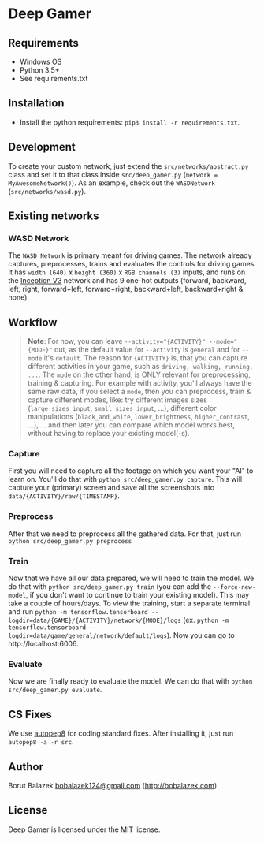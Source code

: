 # Deep Gamer

## Requirements
* Windows OS
* Python 3.5+
* See requirements.txt

## Installation
* Install the python requirements: `pip3 install -r requirements.txt`.

## Development
To create your custom network, just extend the `src/networks/abstract.py` class and set it to that class inside `src/deep_gamer.py` (`network = MyAwesomeNetwork()`). As an example, check out the `WASDNetwork` (`src/networks/wasd.py`).

## Existing networks

### WASD Network
The `WASD Network` is primary meant for driving games. The network already captures, preprocesses, trains and evaluates the controls for driving games. It has `width (640)` x `height (360)` x `RGB channels (3)` inputs, and runs on the [Inception V3](http://www.cv-foundation.org/openaccess/content_cvpr_2015/papers/Szegedy_Going_Deeper_With_2015_CVPR_paper.pdf) network and has 9 one-hot outputs (forward, backward, left, right, forward+left, forward+right, backward+left, backward+right & none).

## Workflow

> **Note**: For now, you can leave `--activity="{ACTIVITY}" --mode="{MODE}"` out, as the default value for `--activity` is `general` and for `--mode` it's `default`. The reason for `{ACTIVITY}` is, that you can capture different activities in your game, such as `driving, walking, running, ...`. The `mode` on the other hand, is ONLY relevant for preprocessing, training & capturing. For example with activity, you'll always have the same raw data, if you select a `mode`, then you can preprocess, train & capture different modes, like: try different images sizes (`large_sizes_input`, `small_sizes_input`, ...), different color manipulations (`black_and_white`, `lower_brightness`, `higher_contrast`, ...), ... and then later you can compare which model works best, without having to replace your existing model(-s).

### Capture
First you will need to capture all the footage on which you want your "AI" to learn on. You'll do that with `python src/deep_gamer.py capture`. This will capture your (primary) screen and save all the screenshots into `data/{ACTIVITY}/raw/{TIMESTAMP}`.

### Preprocess
After that we need to preprocess all the gathered data. For that, just run `python src/deep_gamer.py preprocess`

### Train
Now that we have all our data prepared, we will need to train the model. We do that with `python src/deep_gamer.py train` (you can add the `--force-new-model`, if you don't want to continue to train your existing model). This may take a couple of hours/days.
To view the training, start a separate terminal and run `python -m tensorflow.tensorboard --logdir=data/{GAME}/{ACTIVITY}/network/{MODE}/logs` (ex. `python -m tensorflow.tensorboard --logdir=data/game/general/network/default/logs`). Now you can go to http://localhost:6006.

### Evaluate
Now we are finally ready to evaluate the model. We can do that with `python src/deep_gamer.py evaluate`.

## CS Fixes
We use [autopep8](https://github.com/hhatto/autopep8) for coding standard fixes. After installing it, just run `autopep8 -a -r src`.

## Author
Borut Balazek <bobalazek124@gmail.com> (http://bobalazek.com)

## License
Deep Gamer is licensed under the MIT license.

